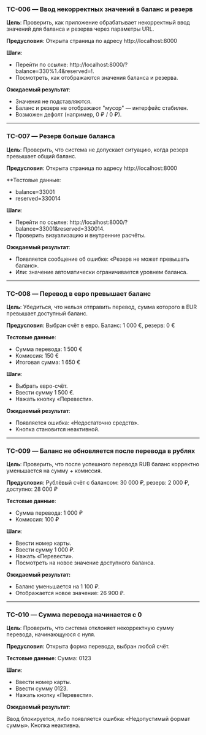 ### TC-006 — Ввод некорректных значений в баланс и резерв

**Цель**:
Проверить, как приложение обрабатывает некорректный ввод значений для баланса и резерва через параметры URL.

**Предусловия**:
Открыта страница по адресу http://localhost:8000

**Шаги**:

* Перейти по ссылке: http://localhost:8000/?balance=330%1.4&reserved=!.
* Посмотреть, как отображаются значения баланса и резерва.

**Ожидаемый результат**:

* Значения не подставляются.
* Баланс и резерв не отображают "мусор" — интерфейс стабилен.
* Возможен дефолт (например, 0 ₽ / 0 ₽).

---

### TC-007 — Резерв больше баланса

**Цель**:
Проверить, что система не допускает ситуацию, когда резерв превышает общий баланс.

**Предусловия**:
Открыта страница по адресу http://localhost:8000

**Тестовые данные:

* balance=33001
* reserved=330014

**Шаги**:

* Перейти по ссылке: http://localhost:8000/?balance=33001&reserved=330014.
* Проверить визуализацию и внутренние расчёты.

**Ожидаемый результат**:

* Появляется сообщение об ошибке: «Резерв не может превышать баланс».
* Или: значение автоматически ограничивается уровнем баланса.

---

### TC-008 — Перевод в евро превышает баланс

**Цель**:
Убедиться, что нельзя отправить перевод, сумма которого в EUR превышает доступный баланс.

**Предусловия**:
Выбран счёт в евро. Баланс: 1 000 €, резерв: 0 €

**Тестовые данные**:

* Сумма перевода: 1 500 €
* Комиссия: 150 €
* Итоговая сумма: 1 650 €

**Шаги**:

* Выбрать евро-счёт.
* Ввести сумму 1 500 €.
* Нажать кнопку «Перевести».

**Ожидаемый результат**:

* Появляется ошибка: «Недостаточно средств».
* Кнопка становится неактивной.

--- 


### TC-009 — Баланс не обновляется после перевода в рублях

**Цель**:
Проверить, что после успешного перевода RUB баланс корректно уменьшается на сумму + комиссия.

**Предусловия**:
Рублёвый счёт с балансом: 30 000 ₽, резерв: 2 000 ₽, доступно: 28 000 ₽

**Тестовые данные**:
* Сумма перевода: 1 000 ₽
* Комиссия: 100 ₽

**Шаги**:
* Ввести номер карты.
* Ввести сумму 1 000 ₽.
* Нажать «Перевести».
* Посмотреть на новое значение доступного баланса.

**Ожидаемый результат:**

* Баланс уменьшается на 1 100 ₽.
* Отображается новое значение: 26 900 ₽.

--- 

### TC-010 — Сумма перевода начинается с 0

**Цель**:
Проверить, что система отклоняет некорректную сумму перевода, начинающуюся с нуля.

**Предусловия**:
Открыта форма перевода, выбран любой счёт.

**Тестовые данные**:
Сумма: 0123

**Шаги**:
* Ввести номер карты.
* Ввести сумму 0123.
* Нажать кнопку «Перевести».

**Ожидаемый результат**:

Ввод блокируется, либо появляется ошибка: «Недопустимый формат суммы».
Кнопка неактивна.

